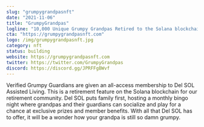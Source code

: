 ```yaml
---
slug: "grumpygrandpasnft"
date: "2021-11-06"
title: "GrumpyGrandpas"
logline: "10,000 Unique Grumpy Grandpas Retired to the Solana blockchain"
cta: "https://grumpygrandpasnft.com"
logo: /img/grumpygrandpasnft.jpg
category: nft
status: building
website: https://grumpygrandpasnft.com
twitter: https://twitter.com/GrumpyGrandpas
discord: https://discord.gg/JPRFFgBWvf
---
```


Verified Grumpy Guardians are given an all-access membership to Del SOL Assisted Living. 
This is a retirement feature on the Solana blockchain for our retirement community.
Del SOL puts family first, hosting a monthly bingo night where grandpas and their guardians can socialize and play for a chance at exclusive prizes and member benefits. 
With all that Del SOL has to offer, it will be a wonder how your grandpa is still so damn grumpy.

